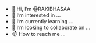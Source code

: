 - 👋 Hi, I’m @RAKIBHASAA
- 👀 I’m interested in ...
- 🌱 I’m currently learning ...
- 💞️ I’m looking to collaborate on ...
- 📫 How to reach me ...

<!---
RAKIBHASAA/RAKIBHASAA is a ✨ special ✨ repository because its `README.md` (this file) appears on your GitHub profile.
You can click the Preview link to take a look at your changes.
--->
